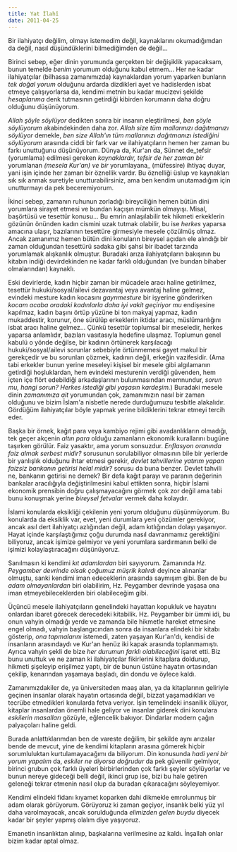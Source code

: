 ```yaml
---
title: Yat İlahî
date: 2011-04-25
---
```


Bir ilahiyatçı değilim, olmayı istemedim değil, kaynaklarını
okumadığımdan da değil, nasıl düşündüklerini bilmediğimden de değil…

Birinci sebep, eğer dinin yorumunda gerçekten bir değişiklik yapacaksam,
bunun temelde *benim* yorumum olduğunu kabul etmem… Her ne kadar
ilahiyatçılar (bilhassa zamanımızda) kaynaklardan yorum yaparken
bunların *tek doğal yorum* olduğunu ardarda dizdikleri ayet ve
hadislerden isbat etmeye çalışıyorlarsa da, kendimi metnin bu kadar
mucizevi şekilde *hesaplarıma* denk tutmasının getirdiği kibirden
korumanın daha doğru olduğunu düşünüyorum.

*Allah şöyle söylüyor* dedikten sonra bir insanın eleştirilmesi, *ben
şöyle söylüyorum* akabindekinden daha zor. *Allah size tüm mallarınızı
dağıtmanızı söylüyor* demekle, *ben size Allah'ın tüm mallarınızı
dağıtmanızı istediğini söylüyorum* arasında ciddi bir fark var ve
ilahiyatçıların hemen her zaman bu farkı unuttuğunu düşünüyorum. Dünya
da, Kur'an da, Sünnet de\_tefsir (yorumlama) edilmesi gereken
*kaynaklardır, tefsir de her zaman bir* yorumlanan *(mesela Kur'an) ve
bir* yorumlayana\_ (müfessire) ihtiyaç duyar, yani işin içinde her zaman
bir öznellik vardır. Bu öznelliği üslup ve kaynakları sık sık anmak
suretiyle unutturabilirsiniz, ama ben kendim unutamadığım için
unutturmayı da pek beceremiyorum.

İkinci sebep, zamanın ruhunun zorladığı bireyciliğin hemen bütün dini
yorumlara sirayet etmesi ve bundan kaçışın mümkün olmayışı. Misal,
başörtüsü ve tesettür konusu… Bu emrin anlaşılabilir tek hikmeti
erkeklerin gözünün önünden kadın cismini uzak tutmak olabilir, bu ise
*herkes* yaparsa amacına ulaşır, bazılarının tesettüre girmesiyle mesele
çözülmüş olmaz. Ancak zamanımız hemen bütün dini konuların bireysel
açıdan ele alındığı bir zaman olduğundan tesettürü sadaka gibi şahsi bir
ibadet tarzında yorumlamak alışkanlık olmuştur. Buradaki arıza
ilahiyatçıların bakışının bu kitabın indiği devirdekinden ne kadar
farklı olduğundan (ve bundan bihaber olmalarından) kaynaklı.

Eski devirlerde, kadın hiçbir zaman bir mücadele aracı haline
getirilmez, tesettür hukuki/sosyal/ailevi dezavantaj veya avantaj haline
gelmez, evindeki mesture kadın kocasını *gayrımesture* bir işyerine
gönderirken *kocam acaba oradaki kadınlarla daha iyi vakit geçiriyor mu*
endişesine kapılmaz, kadın başını örtüp yüzüne bi ton makyaj yapmaz,
kadın mukaddestir, korunur, öne sürülüp erkeklerin iktidar aracı,
müslümanlığını isbat aracı haline gelmez… Çünkü tesettür toplumsal bir
meseledir, herkes yaparsa anlamlıdır, bazıları vasıtasıyla hedefine
ulaşmaz. Toplumun genel kabulü o yönde değilse, bir kadının örtünerek
karşılacağı hukuki/sosyal/ailevi sorunlar sebebiyle örtünmemesi gayet
makul bir gerekçedir ve bu sorunları çözmek, kadının değil, erkeğin
vazifesidir. (Ama tabi erkekler bunun yerine meseleyi kişisel bir mesele
gibi algılamanın getirdiği hoşluklardan, hem evindeki mesturenin verdiği
güvenden, hem içten içe flört edebildiği arkadaşlarının bulunmasından
memnundur, *sorun mu, hangi sorun? Herkes istediği gibi yaşasın
kardeşim.*) Buradaki mesele dinin *zamanımıza ait* yorumundan çok,
zamanımızın nasıl bir zaman olduğunu ve bizim İslam'a nisbetle nerede
durduğumuzu tesbitle alakalıdır. Gördüğüm ilahiyatçılar böyle yapmak
yerine bildiklerini tekrar etmeyi tercih eder.

Başka bir örnek, kağıt para veya kambiyo rejimi gibi avadanlıkların
olmadığı, tek geçer akçenin *altın para* olduğu zamanların ekonomik
kurallarını bugüne taşırken görülür. Faiz yasaktır, ama yorum sonsuzdur.
*Enflasyon oranında faiz almak serbest midir?* sorusunun sorulabiliyor
olmasının bile bir yerlerde bir yanlışlık olduğunu ihtar etmesi gerekir,
*devlet tahvillerine yatırım yapan faizsiz bankanın getirisi helal
midir?* sorusu da buna benzer. Devlet tahvili ne, bankanın getirisi ne
demek? Bir defa kağıt parayı ve paranın değerinin bankalar aracılığıyla
değiştirilmesini kabul ettikten sonra, hiçbir İslami ekonomik prensibin
doğru çalışmayacağını görmek çok zor değil ama tabi bunu konuşmak yerine
*bireysel fetvalar* vermek daha kolaydır.

İslami konularda eksikliği çekilenin yeni yorum olduğunu düşünmüyorum.
Bu konularda da eksiklik var, evet, yeni durumlara yeni çözümler
gerekiyor, ancak asıl dert ilahiyatçı azlığından değil, adam kıtlığından
dolayı yaşanıyor. Hayat içinde karşılaştığımız çoğu durumda nasıl
davranmamız gerektiğini biliyoruz, ancak işimize gelmiyor ve yeni
yorumlara sardırmanın belki de işimizi kolaylaştıracağını düşünüyoruz.

Sanılmasın ki kendimi *kıt adamlardan* biri sayıyorum. Zamanında *Hz.
Peygamber devrinde olsak çoğumuz müşrik kalırdı* deyince alınanlar
olmuştu, sanki kendimi iman edeceklerin arasında saymışım gibi. Ben de
bu *adam olmayanlardan* biri olabilirim, Hz. Peygamber devrinde yaşasa
ona iman etmeyebileceklerden biri olabileceğim gibi.

Üçüncü mesele ilahiyatçıların genelindeki hayattan kopukluk ve hayatını
onlardan ibaret görecek derecedeki kitabilik. Hz. Peygamber bir ümmi
idi, bu onun vahyin olmadığı yerde ve zamanda bile hikmetle hareket
etmesine engel olmadı, vahyin başlangıcından sonra da insanlara elindeki
bir kitabı gösterip, *ona tapmalarını* istemedi, zaten yaşayan
Kur'an'dı, kendisi de insanların arasındaydı ve Kur'an henüz iki kapak
arasında toplanmamıştı. Ayrıca vahyin şekli de bize *her durumun farklı
olabileceğini* işaret etti. Biz bunu unuttuk ve ne zaman ki
ilahiyatçılar fikirlerini kitaplara doldurup, hikmeti şişeleyip
erişilmez yaptı, bir de bunun üstüne hayatın ortasından çekilip,
kenarından yaşamaya başladı, din dondu ve öylece kaldı.

Zamanımızdakiler de, ya üniversiteden maaş alan, ya da kitaplarının
geliriyle geçinen insanlar olarak hayatın ortasında değil, bizzat
yaşamadıkları ve tecrübe etmedikleri konularda fetva veriyor. İşin
temelindeki insanilik ölüyor, kitaplar insanlardan önemli hale geliyor
ve insanlar giderek dini konulara *eskilerin masalları* gözüyle,
eğlencelik bakıyor. Dindarlar modern çağın palyaçoları haline geldi.

Burada anlattıklarımdan ben de vareste değilim, bir şekilde aynı
arızalar bende de mevcut, yine de kendimi kitapların arasına gömerek
hiçbir sorumluluktan kurtulamayacağımı da biliyorum. Din konusunda *hadi
yeni bir yorum yapalım* da, *eskiler ne diyorsa doğrudur* da pek
güvenilir gelmiyor, birinci grubun çok farklı üyeleri birbirlerinden çok
farklı şeyler söylüyorlar ve bunun nereye gideceği belli değil, ikinci
grup ise, bizi bu hale getiren geleneği tekrar etmenin nasıl olup da
buradan çıkaracağını söyleyemiyor.

Kendimi elindeki fidanı kıyamet koparken dahi dikmekle emrolunmuş bir
adam olarak görüyorum. Görüyoruz ki zaman geçiyor, insanlık belki yüz
yıl daha varolmayacak, ancak sorulduğunda *elimizden gelen buydu*
diyecek kadar bir şeyler yapmış olalım diye yaşıyoruz.

Emanetin insanlıktan alınıp, başkalarına verilmesine az kaldı. İnşallah
onlar bizim kadar aptal olmaz.

